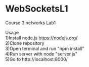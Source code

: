 # WebSocketsL1
Course 3 networks Lab1

Usage  
1)Install node.js https://nodejs.org/  
2)Clone repository  
3)Open terminal and run "npm install"  
4)Run server with node "server.js"  
5)Go to http://localhost:8000/   
